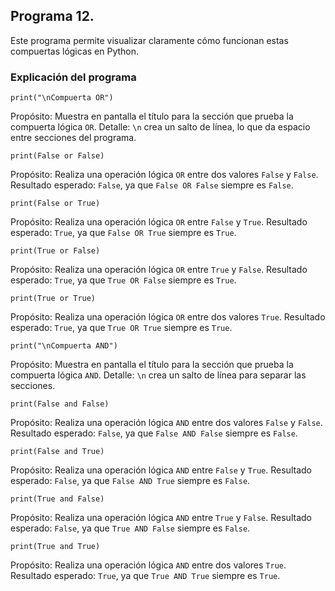 ## Programa 12. 
Este programa permite visualizar claramente cómo funcionan estas compuertas lógicas en Python.

### Explicación del programa 
```
print("\nCompuerta OR")
```

Propósito: Muestra en pantalla el título para la sección que prueba la compuerta lógica `OR`.
Detalle: `\n` crea un salto de línea, lo que da espacio entre secciones del programa.

```
print(False or False)
```

Propósito: Realiza una operación lógica `OR` entre dos valores `False` y `False`.
Resultado esperado: `False`, ya que `False OR False` siempre es `False`.

```
print(False or True)
```

Propósito: Realiza una operación lógica `OR` entre `False` y `True`.
Resultado esperado: `True`, ya que `False OR True` siempre es `True`.

```
print(True or False)
```

Propósito: Realiza una operación lógica `OR` entre `True` y `False`.
Resultado esperado: `True`, ya que `True OR False` siempre es `True`.

```
print(True or True)
```

Propósito: Realiza una operación lógica `OR` entre dos valores `True`.
Resultado esperado: `True`, ya que `True OR True` siempre es `True`.

```
print("\nCompuerta AND")
```

Propósito: Muestra en pantalla el título para la sección que prueba la compuerta lógica `AND`.
Detalle: `\n` crea un salto de línea para separar las secciones.

```
print(False and False)
```

Propósito: Realiza una operación lógica `AND` entre dos valores `False` y `False`.
Resultado esperado: `False`, ya que `False AND False` siempre es `False`.

```
print(False and True)
```

Propósito: Realiza una operación lógica `AND` entre `False` y `True`.
Resultado esperado: `False`, ya que `False AND True` siempre es `False`.

```
print(True and False)
```

Propósito: Realiza una operación lógica `AND` entre `True` y `False`.
Resultado esperado: `False`, ya que `True AND False` siempre es `False`.

```
print(True and True)
```

Propósito: Realiza una operación lógica `AND` entre dos valores `True`.
Resultado esperado: `True`, ya que `True AND True` siempre es `True`.
